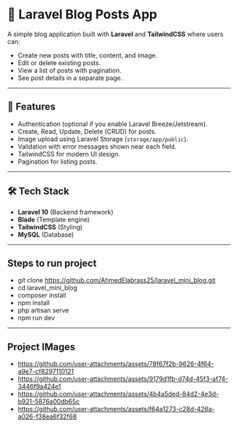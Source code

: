 # 📝 Laravel Blog Posts App

A simple blog application built with **Laravel** and **TailwindCSS** where users can:

-   Create new posts with title, content, and image.
-   Edit or delete existing posts.
-   View a list of posts with pagination.
-   See post details in a separate page.

---

## 🚀 Features

-   Authentication (optional if you enable Laravel Breeze/Jetstream).
-   Create, Read, Update, Delete (CRUD) for posts.
-   Image upload using Laravel Storage (`storage/app/public`).
-   Validation with error messages shown near each field.
-   TailwindCSS for modern UI design.
-   Pagination for listing posts.

---

## 🛠️ Tech Stack

-   **Laravel 10** (Backend framework)
-   **Blade** (Template engine)
-   **TailwindCSS** (Styling)
-   **MySQL** (Database)

---

## Steps to run project

-   git clone https://github.com/AhmedElabrass25/laravel_mini_blog.git
-   cd laravel_mini_blog
-   composer install
-   npm install
-   php artisan serve
-   npm run dev

---

## Project IMages

-   https://github.com/user-attachments/assets/78f67f2b-9626-4f64-a9e7-cf8297110121
-   https://github.com/user-attachments/assets/9179d1fb-d74d-45f3-af74-3446f9a424e1
-   https://github.com/user-attachments/assets/4b4a5ded-84d2-4e3d-b921-5876a00db65c
-   https://github.com/user-attachments/assets/f64a1273-c28d-426a-a026-f38ea6f32f68
